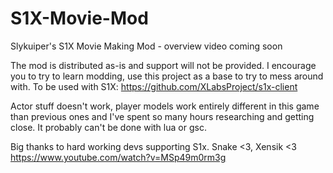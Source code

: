 # S1X-Movie-Mod
Slykuiper's S1X Movie Making Mod - overview video coming soon

The mod is distributed as-is and support will not be provided. I encourage you to try to learn modding, use this project as a base to try to mess around with. 
To be used with S1X: https://github.com/XLabsProject/s1x-client

Actor stuff doesn't work, player models work entirely different in this game than previous ones and I've spent so many hours researching and getting close. It probably can't be done with lua or gsc.

Big thanks to hard working devs supporting S1x. Snake <3, Xensik <3
https://www.youtube.com/watch?v=MSp49m0rm3g
